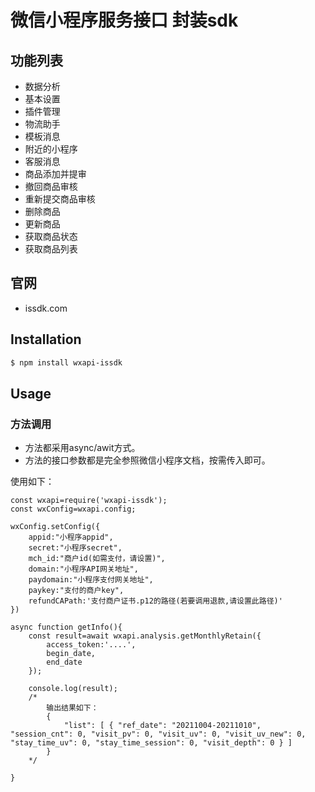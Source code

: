 微信小程序服务接口 
封装sdk
===========

## 功能列表
- 数据分析
- 基本设置
- 插件管理
- 物流助手
- 模板消息
- 附近的小程序
- 客服消息
- 商品添加并提审
- 撤回商品审核
- 重新提交商品审核
- 删除商品
- 更新商品
- 获取商品状态
- 获取商品列表

## 官网
- issdk.com

## Installation

```sh
$ npm install wxapi-issdk
```

## Usage
### 方法调用
- 方法都采用async/awit方式。
- 方法的接口参数都是完全参照微信小程序文档，按需传入即可。

使用如下：

```
const wxapi=require('wxapi-issdk');
const wxConfig=wxapi.config;

wxConfig.setConfig({
    appid:"小程序appid",
    secret:"小程序secret",    
    mch_id:"商户id(如需支付，请设置)",
    domain:"小程序API网关地址",
    paydomain:"小程序支付网关地址",
    paykey:"支付的商户key",
    refundCAPath:'支付商户证书.p12的路径(若要调用退款,请设置此路径)'  
})

async function getInfo(){
    const result=await wxapi.analysis.getMonthlyRetain({
        access_token:'....',
        begin_date,
        end_date
    });

    console.log(result);
    /*
        输出结果如下：
        {
            "list": [ { "ref_date": "20211004-20211010", "session_cnt": 0, "visit_pv": 0, "visit_uv": 0, "visit_uv_new": 0, "stay_time_uv": 0, "stay_time_session": 0, "visit_depth": 0 } ] 
        }
    */
    
}

```